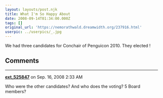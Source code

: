 ```yaml
---
layout: layouts/post.njk
title: What I'm So Happy About
date: 2008-09-14T01:34:00.000Z
tags: []
original_url: 'https://nemorathwald.dreamwidth.org/237916.html'
userpic: ../userpics/_.jpg
---
```

We had three candidates for Conchair of Penguicon 2010. They elected !

## Comments

---

**[ext_525847](https://www.dreamwidth.org/users/ext_525847)** on Sep. 16, 2008 2:33 AM

Who were the other candidates? And who does the voting? 5 Board members?

